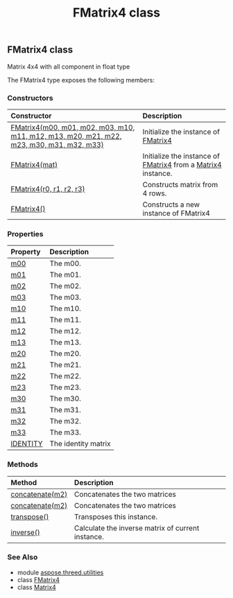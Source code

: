 ﻿---
title: FMatrix4 class
second_title: Aspose.3D for Python via .NET API References
description: 
type: docs
weight: 40
url: /python-net/aspose.threed.utilities/fmatrix4/
is_root: false
---

## FMatrix4 class

Matrix 4x4 with all component in float type



The FMatrix4 type exposes the following members:

### Constructors
| Constructor | Description |
| :- | :- |
| [FMatrix4(m00, m01, m02, m03, m10, m11, m12, m13, m20, m21, m22, m23, m30, m31, m32, m33)](/3d/python-net/aspose.threed.utilities/fmatrix4/__init__/#float-float-float-float-float-float-float-float-float-float-float-float-float-float-float-float) | Initialize the instance of [FMatrix4](/3d/python-net/aspose.threed.utilities/fmatrix4) |
| [FMatrix4(mat)](/3d/python-net/aspose.threed.utilities/fmatrix4/__init__/#Matrix4) | Initialize the instance of [FMatrix4](/3d/python-net/aspose.threed.utilities/fmatrix4) from a [Matrix4](/3d/python-net/aspose.threed.utilities/matrix4) instance. |
| [FMatrix4(r0, r1, r2, r3)](/3d/python-net/aspose.threed.utilities/fmatrix4/__init__/#FVector4-FVector4-FVector4-FVector4) | Constructs matrix from 4 rows. |
| [FMatrix4()](/3d/python-net/aspose.threed.utilities/fmatrix4/__init__/#) | Constructs a new instance of FMatrix4 |


### Properties
| Property | Description |
| :- | :- |
| [m00](/3d/python-net/aspose.threed.utilities/fmatrix4/m00) | The m00. |
| [m01](/3d/python-net/aspose.threed.utilities/fmatrix4/m01) | The m01. |
| [m02](/3d/python-net/aspose.threed.utilities/fmatrix4/m02) | The m02. |
| [m03](/3d/python-net/aspose.threed.utilities/fmatrix4/m03) | The m03. |
| [m10](/3d/python-net/aspose.threed.utilities/fmatrix4/m10) | The m10. |
| [m11](/3d/python-net/aspose.threed.utilities/fmatrix4/m11) | The m11. |
| [m12](/3d/python-net/aspose.threed.utilities/fmatrix4/m12) | The m12. |
| [m13](/3d/python-net/aspose.threed.utilities/fmatrix4/m13) | The m13. |
| [m20](/3d/python-net/aspose.threed.utilities/fmatrix4/m20) | The m20. |
| [m21](/3d/python-net/aspose.threed.utilities/fmatrix4/m21) | The m21. |
| [m22](/3d/python-net/aspose.threed.utilities/fmatrix4/m22) | The m22. |
| [m23](/3d/python-net/aspose.threed.utilities/fmatrix4/m23) | The m23. |
| [m30](/3d/python-net/aspose.threed.utilities/fmatrix4/m30) | The m30. |
| [m31](/3d/python-net/aspose.threed.utilities/fmatrix4/m31) | The m31. |
| [m32](/3d/python-net/aspose.threed.utilities/fmatrix4/m32) | The m32. |
| [m33](/3d/python-net/aspose.threed.utilities/fmatrix4/m33) | The m33. |
| [IDENTITY](/3d/python-net/aspose.threed.utilities/fmatrix4/identity) | The identity matrix |


### Methods
| Method | Description |
| :- | :- |
| [concatenate(m2)](/3d/python-net/aspose.threed.utilities/fmatrix4/concatenate/#FMatrix4) | Concatenates the two matrices |
| [concatenate(m2)](/3d/python-net/aspose.threed.utilities/fmatrix4/concatenate/#Matrix4) | Concatenates the two matrices |
| [transpose()](/3d/python-net/aspose.threed.utilities/fmatrix4/transpose/#) | Transposes this instance. |
| [inverse()](/3d/python-net/aspose.threed.utilities/fmatrix4/inverse/#) | Calculate the inverse matrix of current instance. |



### See Also
* module [aspose.threed.utilities](..)
* class [FMatrix4](/3d/python-net/aspose.threed.utilities/fmatrix4)
* class [Matrix4](/3d/python-net/aspose.threed.utilities/matrix4)
